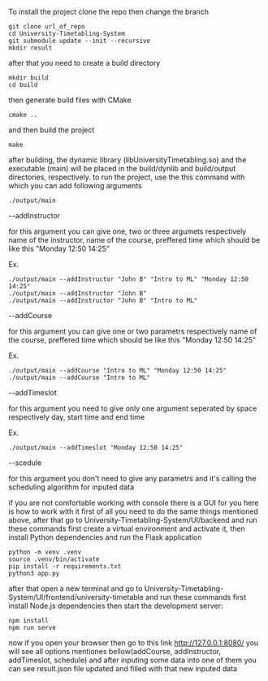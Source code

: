 To install the project clone the repo then change the branch
```
git clone url_of_repo
cd University-Timetabling-System
git submodule update --init --recursive
mkdir result
```

after that you need to create a build directory
```
mkdir build
cd build
```
then generate build files with CMake
```
cmake ..
```
and then build the project
```
make
```
after building, the dynamic library (libUniversityTimetabling.so) and the executable (main) will be placed in the build/dynlib and build/output directories, respectively.
to run the project, use the this command with which you can add following arguments
```
./output/main
```

--addInstructor

for this argument you can give one, two or three argumets respectively name of the instructor, name of the course, preffered time which should be like this "Monday 12:50 14:25"

Ex. 
```
./output/main --addInstructor "John B" "Intro to ML" "Monday 12:50 14:25"
./output/main --addInstructor "John B"
./output/main --addInstructor "John B" "Intro to ML"
```
--addCourse

for this argument you can give one or two parametrs respectively name of the course,  preffered time which should be like this "Monday 12:50 14:25"

Ex. 
```
./output/main --addCourse "Intro to ML" "Monday 12:50 14:25"
./output/main --addCourse "Intro to ML"
```

--addTimeslot

for this argument you need to give only one argument seperated by space respectively day, start time and end time

Ex. 
```
./output/main --addTimeslot "Monday 12:50 14:25"
```

--scedule

for this argument you don't need to give any parametrs and it's calling the scheduling algorithm for inputed data

if you are not comfortable working with console there is a GUI for you here is how to work with it first of all you need to do the same things mentioned above, after that go to University-Timetabling-System/UI/backend and run these commands first create a virtual environment and activate it, then install Python dependencies and run the Flask application

```
python -m venv .venv
source .venv/bin/activate
pip install -r requirements.txt
python3 app.py
```
after that open a new terminal and go to University-Timetabling-System/UI/frontend/university-timetable and run these commands first install Node.js dependencies then start the development server:

```
npm install
npm run serve
```

now if you open your browser then go to this link http://127.0.0.1:8080/ you will see all options mentiones bellow(addCourse, addInstructor, addTimeslot, schedule) and after inputing some data into one of them you can see result.json file updated and filled with that new inputed data